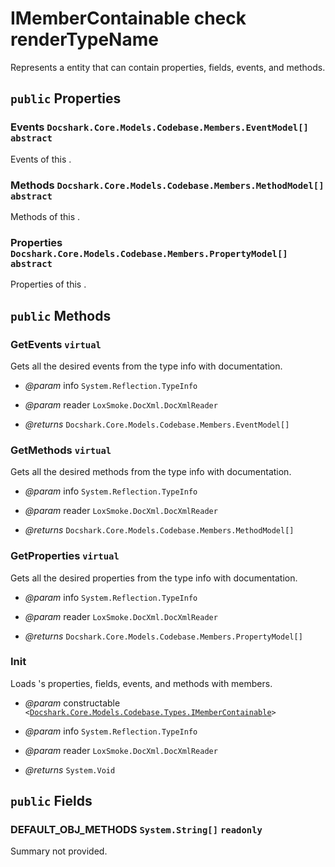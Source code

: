 # IMemberContainable check renderTypeName

Represents a entity that can contain properties, fields, events, and methods.

## `public` Properties

### Events <code title="comments here">Docshark.Core.Models.Codebase.Members.EventModel[]</code> `abstract`

Events of this <see cref="T:Docshark.Core.Models.Codebase.Types.IMemberContainable" />.

### Methods <code title="comments here">Docshark.Core.Models.Codebase.Members.MethodModel[]</code> `abstract`

Methods of this <see cref="P:Docshark.Core.Models.Codebase.Types.IMemberContainable.Methods" />.

### Properties <code title="comments here">Docshark.Core.Models.Codebase.Members.PropertyModel[]</code> `abstract`

Properties of this <see cref="T:Docshark.Core.Models.Codebase.Types.IMemberContainable" />.



## `public` Methods

### GetEvents `virtual`

Gets all the desired events from the type info with documentation.

- *@param* info <code title="comments here">System.Reflection.TypeInfo</code>
- *@param* reader <code title="comments here">LoxSmoke.DocXml.DocXmlReader</code>

- *@returns* <code title="comments here">Docshark.Core.Models.Codebase.Members.EventModel[]</code>

### GetMethods `virtual`

Gets all the desired methods from the type info with documentation.

- *@param* info <code title="comments here">System.Reflection.TypeInfo</code>
- *@param* reader <code title="comments here">LoxSmoke.DocXml.DocXmlReader</code>

- *@returns* <code title="comments here">Docshark.Core.Models.Codebase.Members.MethodModel[]</code>

### GetProperties `virtual`

Gets all the desired properties from the type info with documentation.

- *@param* info <code title="comments here">System.Reflection.TypeInfo</code>
- *@param* reader <code title="comments here">LoxSmoke.DocXml.DocXmlReader</code>

- *@returns* <code title="comments here">Docshark.Core.Models.Codebase.Members.PropertyModel[]</code>

### Init

Loads <see cref="T:Docshark.Core.Models.Codebase.Types.IMemberContainable" />'s properties, fields, events, and methods with members.

- *@param* constructable <code><<a href="./IMemberContainable.md">Docshark.Core.Models.Codebase.Types.IMemberContainable</a>></code>
- *@param* info <code title="comments here">System.Reflection.TypeInfo</code>
- *@param* reader <code title="comments here">LoxSmoke.DocXml.DocXmlReader</code>

- *@returns* <code title="comments here">System.Void</code>

## `public` Fields

### DEFAULT_OBJ_METHODS <code title="comments here">System.String[]</code> `readonly`

Summary not provided.